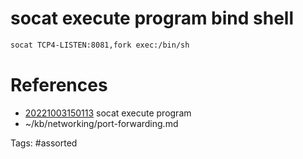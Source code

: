 # socat execute program bind shell
```bash
socat TCP4-LISTEN:8081,fork exec:/bin/sh
```

# References
- [20221003150113](/zet/20221003150113/) socat execute program
- ~/kb/networking/port-forwarding.md

Tags:
    #assorted

